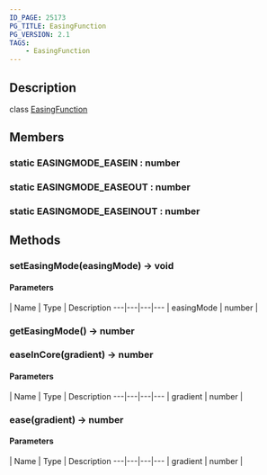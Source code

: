 ```yaml
---
ID_PAGE: 25173
PG_TITLE: EasingFunction
PG_VERSION: 2.1
TAGS:
    - EasingFunction
---
```

## Description

class [EasingFunction](/classes/2.3/EasingFunction)



## Members

### static  EASINGMODE_EASEIN : number



### static  EASINGMODE_EASEOUT : number



### static  EASINGMODE_EASEINOUT : number



## Methods

### setEasingMode(easingMode) &rarr; void



#### Parameters
 | Name | Type | Description
---|---|---|---
 | easingMode | number |   

### getEasingMode() &rarr; number


### easeInCore(gradient) &rarr; number



#### Parameters
 | Name | Type | Description
---|---|---|---
 | gradient | number |   

### ease(gradient) &rarr; number



#### Parameters
 | Name | Type | Description
---|---|---|---
 | gradient | number |   

